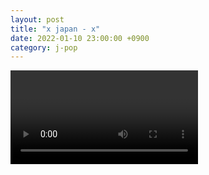 ```yaml
---
layout: post
title: "x japan - x"
date: 2022-01-10 23:00:00 +0900
category: j-pop
---
```


<div class="video-container">
    <video id="player" class="video-js vjs-default-skin vjs-big-play-centered" data-json="/public/json/j-pop/x japan - x.json"></video>
</div>

```
```